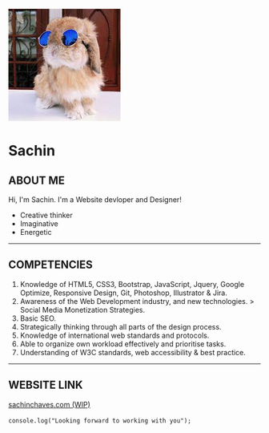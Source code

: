 ![picture of a rabbit wearing sunglasses](images/profile.jpeg)

# Sachin

## ABOUT ME

Hi, I'm Sachin. I'm a Website devloper and Designer!

- Creative thinker 
- Imaginative
- Energetic

---

## COMPETENCIES
1. Knowledge of HTML5, CSS3, Bootstrap, JavaScript, Jquery, Google Optimize, Responsive Design, Git, Photoshop, Illustrator & Jira.
2. Awareness of the Web Development industry, and new technologies. > Social Media Monetization Strategies.
3. Basic SEO.
4. Strategically thinking through all parts of the design process.
5. Knowledge of international web standards and protocols.
6. Able to organize own workload effectively and prioritise tasks.
7. Understanding of W3C standards, web accessibility & best practice.

---

## WEBSITE LINK

[sachinchaves.com (WIP)](http://sachinchaves.com)

`console.log("Looking forward to working with you");`

